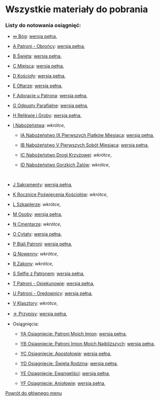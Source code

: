 # Wszystkie materiały do pobrania
### Listy do notowania osiągnięć:

- [<span id="bog" class="status status-list"><span class="status status-black">∞</span> Bóg</span>](bog.md): [wersja pełna](../../pl/pdf/lista_v1_oo_bog_j_sakramenty_ya_patroni_moich_imion.pdf),

- [<span id="patroni-obroncy" class="status status-list"><span class="status status-blue">A</span> Patroni - Obrońcy</span>](patroni_obroncy.md): [wersja pełna](../../pl/pdf/lista_v1_a_patroni_obroncy.pdf),

- [<span id="swieta" class="status status-list"><span class="status status-white">B</span> Święta</span>](swieta.md): [wersja pełna](../../pl/pdf/lista_v1_b_swieta.pdf),

- [<span id="miejsca" class="status status-list"><span class="status status-list">C</span> Miejsca</span>](miejsca.md): [wersja pełna](../../pl/pdf/lista_v1_c_miejsca.pdf),

- [<span id="koscioly" class="status status-list"><span class="status status-list">D</span> Kościoły</span>](koscioly.md): [wersja pełna](../../pl/pdf/lista_v1_d_koscioly.pdf),

- [<span id="oltarze" class="status status-list"><span class="status status-list">E</span> Ołtarze</span>](oltarze.md): [wersja pełna](../../pl/pdf/lista_v1_e_oltarze.pdf),

- [<span id="adoracje-u-patrona" class="status status-list"><span class="status status-list">F</span> Adoracje u Patrona</span>](adoracje_u_patrona.md): [wersja pełna](../../pl/pdf/lista_v1_f_adoracje_u_patrona.pdf),

- [<span id="odpusty-parafialne" class="status status-list"><span class="status status-list">G</span> Odpusty Parafialne</span>](odpusty_parafialne.md): [wersja pełna](../../pl/pdf/lista_v1_g_odpusty_parafialne.pdf),

- [<span id="relikwie-i-groby" class="status status-list"><span class="status status-list">H</span> Relikwie i Groby</span>](relikwie_i_groby.md): [wersja pełna](../../pl/pdf/lista_v1_h_relikwie_i_groby.pdf),

- [<span id="nabozenstwa" class="status status-list"><span class="status status-list">I</span> Nabożeństwa</span>](nabozenstwa.md): _wkrótce_,

   - [<span id="nabozenstwo-ix-pierwszych-piatkow-miesiaca" class="status status-list"><span class="status status-list">IA</span> Nabożeństwo IX Pierwszych Piątków Miesiąca</span>](nabozenstwo_ix_pierwszych_piatkow_miesiaca.md): [wersja pełna](../../pl/pdf/lista_v1_i_nabozenstwa_ab.pdf),

   - [<span id="nabozenstwo-v-pierwszych-sobot-miesiaca" class="status status-list"><span class="status status-list">IB</span> Nabożeństwo V Pierwszych Sobót Miesiąca</span>](nabozenstwo_v_pierwszych_sobot_miesiaca.md): [wersja pełna](../../pl/pdf/lista_v1_i_nabozenstwa_ab.pdf),

   - [<span id="nabozenstwo-drogi-krzyzowej" class="status status-list"><span class="status status-list">IC</span> Nabożeństwo Drogi Krzyżowej</span>](nabozenstwo_drogi_krzyzowej.md): _wkrótce_,

   - [<span id="nabozenstwo-gorzkich-zalow" class="status status-list"><span class="status status-list">ID</span> Nabożeństwo Gorzkich Żalów</span>](nabozenstwo_gorzkich_zalow.md): _wkrótce_,
<br />

- [<span id="sakramenty" class="status status-list"><span class="status status-list">J</span> Sakramenty</span>](sakramenty.md): [wersja pełna](../../pl/pdf/lista_v1_oo_bog_j_sakramenty_ya_patroni_moich_imion.pdf),

- [<span id="rocznice-poswiecenia-kosciolow" class="status status-list"><span class="status status-list">K</span> Rocznice Poświęcenia Kościołów</span>](rocznice_poswiecenia_kosciolow.md): _wkrótce_,

- [<span id="szkaplerze" class="status status-list"><span class="status status-list">L</span> Szkaplerze</span>](szkaplerze.md): _wkrótce_,

- [<span id="osoby" class="status status-list"><span class="status status-list">M</span> Osoby</span>](osoby.md): [wersja pełna](../../pl/pdf/lista_v1_m_osoby.pdf),

- [<span id="cmentarze" class="status status-list"><span class="status status-list">N</span> Cmentarze</span>](cmentarze.md): _wkrótce_,

- [<span id="cytaty" class="status status-list"><span class="status status-list">O</span> Cytaty</span>](cytaty.md): [wersja pełna](../../pl/pdf/lista_v1_o_cytaty.pdf),

- [<span id="biali-patroni" class="status status-list"><span class="status status-white">P</span> Biali Patroni</span>](biali_patroni.md): [wersja pełna](../../pl/pdf/lista_v1_p_biali_patroni.pdf),

- [<span id="nowenny" class="status status-list"><span class="status status-list">Q</span> Nowenny</span>](nowenny.md): _wkrótce_,

- [<span id="zakony" class="status status-list"><span class="status status-list">R</span> Zakony</span>](zakony.md): _wkrótce_,

- [<span id="selfie-z-patronem" class="status status-list"><span class="status status-list">S</span> Selfie z Patronem</span>](selfie-z-patronem.md): [wersja pełna](../../pl/pdf/lista_v1_s_selfie_z_patronem.pdf),

- [<span id="patroni-opiekunowie" class="status status-list"><span class="status status-yellow">T</span> Patroni - Opiekunowie</span>](patroni_opiekunowie.md): [wersja pełna](../../pl/pdf/lista_v1_t_patroni_opiekunowie.pdf),

- [<span id="patroni-oredownicy" class="status status-list"><span class="status status-red">U</span> Patroni - Orędownicy</span>](patroni_oredownicy.md): [wersja pełna](../../pl/pdf/lista_v1_u_patroni_oredownicy.pdf),

- [<span id="klasztory" class="status status-list"><span class="status status-list">V</span> Klasztory</span>](klasztory.md): _wkrótce_,

- [<span id="przypisy" class="status status-list"><span class="status status-list">＊</span> Przypisy</span>](przypisy.md): [wersja pełna](../../pl/pdf/lista_v1_przypisy.pdf),

- Osiągnięcia:

   - [<span id="osiagniecie-patroni-moich-imion" class="status status-list"><span class="status status-list">YA</span> Osiągnięcie: Patroni Moich Imion</span>](osiagniecie_patroni_moich_imion.md): [wersja pełna](../../pl/pdf/lista_v1_oo_bog_j_sakramenty_ya_patroni_moich_imion.pdf),

   - [<span id="osiagniecie-patroni-imion-moich-najblizszych" class="status status-list"><span class="status status-list">YB</span> Osiągnięcie: Patroni Imion Moich Najbliższych</span>](osiagniecie_patroni_imion_moich_najblizszych.md): [wersja pełna](../../pl/pdf/lista_v1_yb_patroni_imion_moich_najblizszych.pdf),

   - [<span id="osiagniecie-apostolowie" class="status status-list"><span class="status status-list">YC</span> Osiągnięcie: Apostołowie</span>](osiagniecie_apostolowie.md): [wersja pełna](../../pl/pdf/lista_v1_yc_apostolowie.pdf),

   - [<span id="osiagniecie-swieta-rodzina" class="status status-list"><span class="status status-list">YD</span> Osiągnięcie: Święta Rodzina</span>](osiagniecie_swieta_rodzina.md): [wersja pełna](../../pl/pdf/lista_v1_yd_swieta_rodzina_ye_ewangelisci_yf_aniolowie.pdf),

   - [<span id="osiagniecie-ewangelisci" class="status status-list"><span class="status status-list">YE</span> Osiągnięcie: Ewangeliści</span>](osiagniecie_ewangelisci.md): [wersja pełna](../../pl/pdf/lista_v1_yd_swieta_rodzina_ye_ewangelisci_yf_aniolowie.pdf),

   - [<span id="osiagniecie-aniolowie" class="status status-list"><span class="status status-list">YF</span> Osiągnięcie: Aniołowie</span>](osiagniecie_aniolowie.md): [wersja pełna](../../pl/pdf/lista_v1_yd_swieta_rodzina_ye_ewangelisci_yf_aniolowie.pdf),

[Powrót do głównego menu](index.md)
